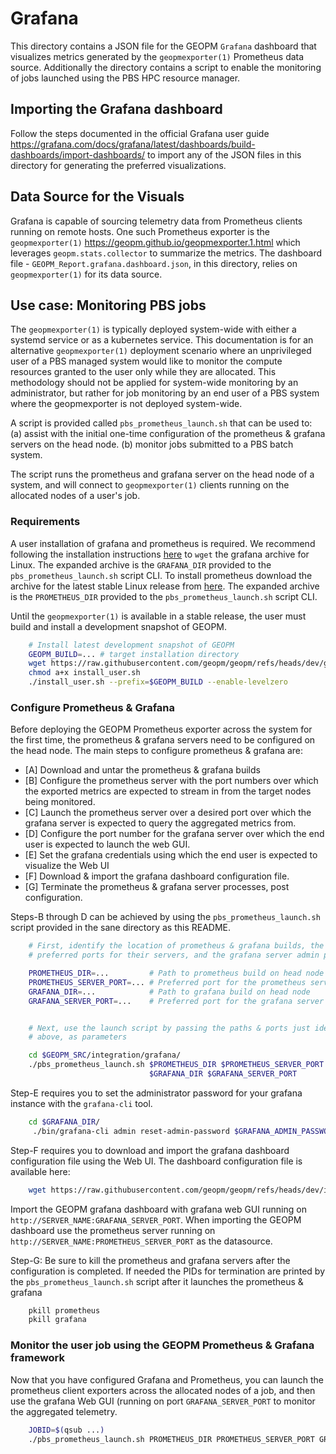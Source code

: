 # Grafana

This directory contains a JSON file for the GEOPM `Grafana` dashboard that
visualizes metrics generated by the `geopmexporter(1)` Prometheus data source.
Additionally the directory contains a script to enable the monitoring of jobs
launched using the PBS HPC resource manager.


## Importing the Grafana dashboard

Follow the steps documented in the official Grafana user guide
<https://grafana.com/docs/grafana/latest/dashboards/build-dashboards/import-dashboards/>
to import any of the JSON files in this directory for generating
the preferred visualizations. 


## Data Source for the Visuals

Grafana is capable of sourcing telemetry data from Prometheus
clients running on remote hosts. One such Prometheus exporter
is the `geopmexporter(1)` 
<https://geopm.github.io/geopmexporter.1.html> which leverages
`geopm.stats.collector` to summarize the metrics. The dashboard
file - `GEOPM_Report.grafana.dashboard.json`, in this directory, 
relies on `geopmexporter(1)` for its data source.


## Use case: Monitoring PBS jobs

The `geopmexporter(1)` is typically deployed system-wide with either a systemd
service or as a kubernetes service.  This documentation is for an alternative
`geopmexporter(1)` deployment scenario where an unprivileged user of a PBS
managed system would like to monitor the compute resources granted to the user
only while they are allocated.  This methodology should not be applied for
system-wide monitoring by an administrator, but rather for job monitoring by an
end user of a PBS system where the geopmexporter is not deployed system-wide.

A script is provided called `pbs_prometheus_launch.sh` that can be used to:
(a) assist with the initial one-time configuration of the prometheus & grafana
servers on the head node.
(b) monitor jobs submitted to a PBS batch system.

The script runs the prometheus and grafana server on the head node of a system,
and will connect to `geopmexporter(1)` clients running on the allocated nodes 
of a user's job.


### Requirements

A user installation of grafana and prometheus is required.  We recommend
following the installation instructions
[here](https://grafana.com/grafana/download?platform=linux) to `wget` the
grafana archive for Linux.  The expanded archive is the `GRAFANA_DIR` provided
to the `pbs_prometheus_launch.sh` script CLI.  To install prometheus download
the archive for the latest stable Linux release from
[here](https://prometheus.io/download/).  The expanded archive is the
`PROMETHEUS_DIR` provided to the `pbs_prometheus_launch.sh` script CLI.

Until the `geopmexporter(1)` is available in a stable release, the user must
build and install a development snapshot of GEOPM.

```bash
    # Install latest development snapshot of GEOPM
    GEOPM_BUILD=... # target installation directory
    wget https://raw.githubusercontent.com/geopm/geopm/refs/heads/dev/geopmdpy/install_user.sh
    chmod a+x install_user.sh
    ./install_user.sh --prefix=$GEOPM_BUILD --enable-levelzero
```


### Configure Prometheus & Grafana

Before deploying the GEOPM Prometheus exporter across the system for the
first time, the prometheus & grafana servers need to be configured on the
head node. The main steps to configure prometheus & grafana are:

- [A] Download and untar the prometheus & grafana builds
- [B] Configure the prometheus server with the port numbers over which
      the exported metrics are expected to stream in from the target nodes
      being monitored.
- [C] Launch the prometheus server over a desired port over which the grafana server
      is expected to query the aggregated metrics from.
- [D] Configure the port number for the grafana server over which the end user is expected
      to launch the web GUI.
- [E] Set the grafana credentials using which the end user is expected to visualize the Web UI
- [F] Download & import the grafana dashboard configuration file.
- [G] Terminate the prometheus & grafana server processes, post configuration.


Steps-B through D can be achieved by using the `pbs_prometheus_launch.sh` script provided in
the sane directory as this README. 
```bash
    # First, identify the location of prometheus & grafana builds, the
    # preferred ports for their servers, and the grafana server admin password

    PROMETHEUS_DIR=...         # Path to prometheus build on head node
    PROMETHEUS_SERVER_PORT=... # Preferred port for the prometheus server
    GRAFANA_DIR=...            # Path to grafana build on head node
    GRAFANA_SERVER_PORT=...    # Preferred port for the grafana server


    # Next, use the launch script by passing the paths & ports just identified
    # above, as parameters

    cd $GEOPM_SRC/integration/grafana/
    ./pbs_prometheus_launch.sh $PROMETHEUS_DIR $PROMETHEUS_SERVER_PORT \
                               $GRAFANA_DIR $GRAFANA_SERVER_PORT
```

Step-E requires you to set the administrator password for your grafana 
instance with the `grafana-cli` tool.
```bash
    cd $GRAFANA_DIR/
     ./bin/grafana-cli admin reset-admin-password $GRAFANA_ADMIN_PASSWORD
```

Step-F requires you to download and import the grafana dashboard configuration
file using the Web UI. The dashboard configuration file is available here:
```bash
    wget https://raw.githubusercontent.com/geopm/geopm/refs/heads/dev/integration/grafana/GEOPM_Report.grafana.dashboard.json
```
Import the GEOPM grafana dashboard with grafana web GUI running on
`http://SERVER_NAME:GRAFANA_SERVER_PORT`. When importing the GEOPM dashboard use the 
prometheus server running on `http://SERVER_NAME:PROMETHEUS_SERVER_PORT` as the datasource.


Step-G: Be sure to kill the prometheus and grafana servers after the configuration is
completed. If needed the PIDs for termination are printed by the `pbs_prometheus_launch.sh`
script after it launches the prometheus & grafana 
```bash
    pkill prometheus
    pkill grafana
```


### Monitor the user job using the GEOPM Prometheus & Grafana framework
Now that you have configured Grafana and Prometheus, you can launch the prometheus
client exporters across the allocated nodes of a job, and then use the grafana Web GUI
(running on port `GRAFANA_SERVER_PORT` to monitor the aggregated telemetry. 

```bash
    JOBID=$(qsub ...)
    ./pbs_prometheus_launch.sh PROMETHEUS_DIR PROMETHEUS_SERVER_PORT GRAFANA_DIR GRAFANA_SERVER_PORT [GEOPM_DIR JOBID PROMETHEUS_CLIENT_PORT]
```
